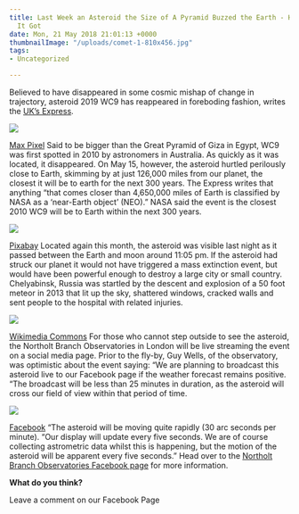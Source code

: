 ```yaml
---
title: Last Week an Asteroid the Size of A Pyramid Buzzed the Earth - Here's How Close
  It Got
date: Mon, 21 May 2018 21:01:13 +0000
thumbnailImage: "/uploads/comet-1-810x456.jpg"
tags:
- Uncategorized

---
```

Believed to have disappeared in some cosmic mishap of change in trajectory, asteroid 2019 WC9 has reappeared in foreboding fashion, writes the [UK’s Express](https://www.express.co.uk/news/science/959515/asteroid-nasa-near-earth-object-how-to-watch-asteroid-2010-wc9-chelyabinsk). 

![](http://newsattorneys.staging.wpengine.com/wp-content/uploads/2018/05/asteroid-earth-max-pixel-1024x576.jpg) 

[Max Pixel](https://www.maxpixel.net/Earth-Blender-Armageddon-3d-Asteroid-Apocalypse-2104385) Said to be bigger than the Great Pyramid of Giza in Egypt, WC9 was first spotted in 2010 by astronomers in Australia. As quickly as it was located, it disappeared. On May 15, however, the asteroid hurtled perilously close to Earth, skimming by at just 126,000 miles from our planet, the closest it will be to earth for the next 300 years. The Express writes that anything “that comes closer than 4,650,000 miles of Earth is classified by NASA as a ‘near-Earth object’ (NEO).” NASA said the event is the closest 2010 WC9 will be to Earth within the next 300 years. 

![](http://newsattorneys.staging.wpengine.com/wp-content/uploads/2018/05/comet-1024x576.jpg) 

[Pixabay](https://pixabay.com/en/space-stars-comet-astronomy-1486556/) Located again this month, the asteroid was visible last night as it passed between the Earth and moon around 11:05 pm. If the asteroid had struck our planet it would not have triggered a mass extinction event, but would have been powerful enough to destroy a large city or small country. Chelyabinsk, Russia was startled by the descent and explosion of a 50 foot meteor in 2013 that lit up the sky, shattered windows, cracked walls and sent people to the hospital with related injuries. 

![](http://newsattorneys.staging.wpengine.com/wp-content/uploads/2018/05/Planetoid_crashing_into_primordial_Earth-1024x775.jpg) 

[Wikimedia Commons](https://commons.wikimedia.org/wiki/File:Planetoid_crashing_into_primordial_Earth.jpg) For those who cannot step outside to see the asteroid, the Northolt Branch Observatories in London will be live streaming the event on a social media page. Prior to the fly-by, Guy Wells, of the observatory, was optimistic about the event saying: “We are planning to broadcast this asteroid live to our Facebook page if the weather forecast remains positive. “The broadcast will be less than 25 minutes in duration, as the asteroid will cross our field of view within that period of time. 

![](http://newsattorneys.staging.wpengine.com/wp-content/uploads/2018/05/asteroid-livestream.jpg)

 [Facebook](https://www.facebook.com/NBObservatories/) “The asteroid will be moving quite rapidly (30 arc seconds per minute). “Our display will update every five seconds. We are of course collecting astrometric data whilst this is happening, but the motion of the asteroid will be apparent every five seconds.” Head over to the [Northolt Branch Observatories Facebook page](https://www.facebook.com/NBObservatories/) for more information.

**What do you think?**

Leave a comment on our Facebook Page